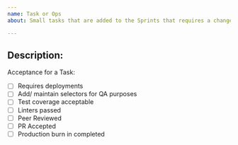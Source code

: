 ```yaml
---
name: Task or Ops
about: Small tasks that are added to the Sprints that requires a change to any repos

---
```

## Description:



Acceptance for a Task:
- [ ] Requires deployments
- [ ] Add/ maintain selectors for QA purposes
- [ ] Test coverage acceptable
- [ ] Linters passed
- [ ] Peer Reviewed
- [ ] PR Accepted
- [ ] Production burn in completed
